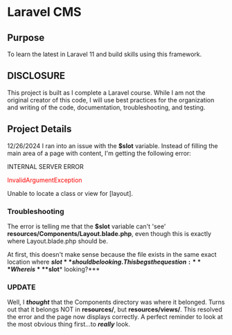 # Laravel CMS 

## Purpose 
To learn the latest in Laravel 11 and build skills using this framework. 

## DISCLOSURE
This project is built as I complete a Laravel course. While I am not the original creator of this code,
I will use best practices for the organization and writing of the code, documentation, troubleshooting, and testing. 

## Project Details 
12/26/2024
I ran into an issue with the __$slot__ variable. Instead of filling the main area of a page with content, I'm getting
the following error: 

INTERNAL SERVER ERROR

<span style="color:red">InvalidArgumentException</span>

Unable to locate a class or view for [layout]. 

### Troubleshooting
The error is telling me that the **$slot** variable can't 'see' **resources/Components/Layout.blade.php**, even though this is exactly where Layout.blade.php should be. 

At first, this doesn't make sense because the file exists in the same exact location where **$slot** should be looking. This begs the question: ***Where is ***$slot*** looking?***


### UPDATE
Well, I ***thought*** that the Components directory was where it belonged. Turns out that it belongs NOT in **resources/**, but **resources/views/**. This resolved the error and the page now displays correctly. A perfect reminder to look at the most obvious thing first...to ***really*** look.





